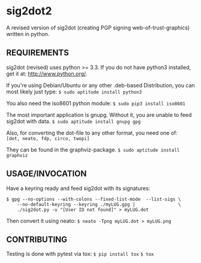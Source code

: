 # sig2dot2

A revised version of sig2dot (creating PGP signing web-of-trust-graphics) written in python.

## REQUIREMENTS
sig2dot (revised) uses python >= 3.3. If you do not have python3 installed,
get it at: http://www.python.org/.

If you're using Debian/Ubuntu or any other .deb-based Distribution, you can
most likely just type:
```$ sudo aptitude install python3```

You also need the iso8601 python module:
```$ sudo pip3 install iso8601```

The most important application is gnupg. Without it, you are unable to feed
sig2dot with data.
```$ sudo aptitude install gnupg gpg```
    
Also, for converting the dot-file to any other format, you need one of:  
    ```[dot, neato, fdp, circo, twopi]```

They can be found in the graphviz-package.
```$ sudo aptitude install graphviz```

## USAGE/INVOCATION
Have a keyring ready and feed sig2dot with its signatures:
```
$ gpg --no-options --with-colons --fixed-list-mode  --list-sigs \
    --no-default-keyring --keyring ./myLUG.gpg |                \
    ./sig2dot.py -u "[User ID not found]" > myLUG.dot
```
Then convert it using neato:
```$ neato -Tpng myLUG.dot > myLUG.png```

## CONTRIBUTING
Testing is done with pytest via tox:
```$ pip install tox```
```$ tox```
